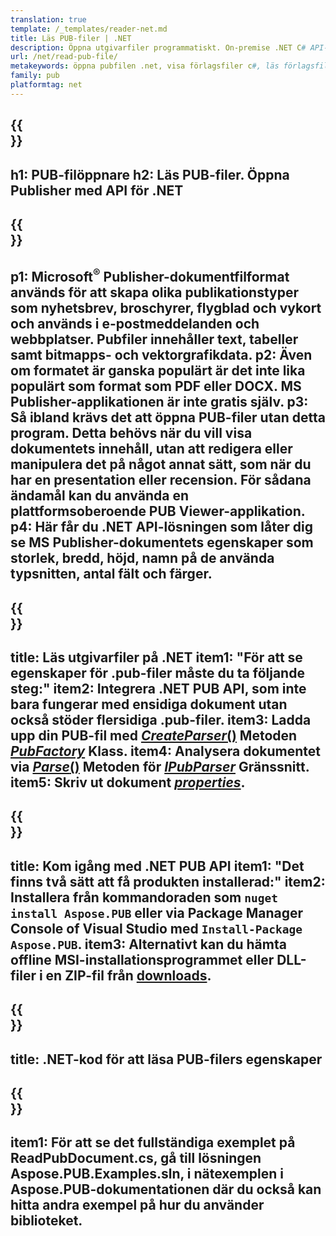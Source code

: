 ```yaml
---
translation: true
template: /_templates/reader-net.md
title: Läs PUB-filer | .NET
description: Öppna utgivarfiler programmatiskt. On-premise .NET C# API-lösning för att läsa PUB-egenskaper. Använd den för att integrera i ditt projekt.
url: /net/read-pub-file/
metakeywords: öppna pubfilen .net, visa förlagsfiler c#, läs förlagsfiler, förlagsvisare för c#, pubformatläsare, pubfilöppnare
family: pub
platformtag: net
---
```


{{<section banner>}}
---
h1: PUB-filöppnare
h2: Läs PUB-filer. Öppna Publisher med API för .NET
---

{{<section overview>}}
---
p1: Microsoft<sup>®</sup> Publisher-dokumentfilformat används för att skapa olika publikationstyper som nyhetsbrev, broschyrer, flygblad och vykort och används i e-postmeddelanden och webbplatser. Pubfiler innehåller text, tabeller samt bitmapps- och vektorgrafikdata.
p2: Även om formatet är ganska populärt är det inte lika populärt som format som PDF eller DOCX. MS Publisher-applikationen är inte gratis själv.
p3: Så ibland krävs det att öppna PUB-filer utan detta program. Detta behövs när du vill visa dokumentets innehåll, utan att redigera eller manipulera det på något annat sätt, som när du har en presentation eller recension. För sådana ändamål kan du använda en plattformsoberoende PUB Viewer-applikation.
p4: Här får du .NET API-lösningen som låter dig se MS Publisher-dokumentets egenskaper som storlek, bredd, höjd, namn på de använda typsnitten, antal fält och färger.
---

{{<section feature1>}}
---
title: Läs utgivarfiler på .NET
item1: "För att se egenskaper för .pub-filer måste du ta följande steg:"
item2: Integrera .NET PUB API, som inte bara fungerar med ensidiga dokument utan också stöder flersidiga .pub-filer.
item3: Ladda upp din PUB-fil med [*CreateParser*()](https://reference.aspose.com/pub/net/aspose.pub/pubfactory/createparser/) Metoden [*PubFactory*](https://reference.aspose.com/pub/net/aspose.pub/pubfactory/) Klass.
item4: Analysera dokumentet via [*Parse*()](https://reference.aspose.com/pub/net/aspose.pub/ipubparser/parse/) Metoden för [*IPubParser*](https://referens.aspose.com/pub/net/aspose.pub/ipubparser) Gränssnitt.
item5: Skriv ut dokument [*properties*](https://reference.aspose.com/pub/net/aspose.pub/document/#properties).
---

{{<section feature2>}}
---
title: Kom igång med .NET PUB API
item1: "Det finns två sätt att få produkten installerad:"
item2: Installera från kommandoraden som ```nuget install Aspose.PUB``` eller via Package Manager Console of Visual Studio med ```Install-Package Aspose.PUB```.
item3: Alternativt kan du hämta offline MSI-installationsprogrammet eller DLL-filer i en ZIP-fil från [downloads](https://releases.aspose.com/pub/net/).
---

{{<section codeexample>}}
---
title: .NET-kod för att läsa PUB-filers egenskaper
---

{{<section summary>}}
---
item1: För att se det fullständiga exemplet på ReadPubDocument.cs, gå till lösningen Aspose.PUB.Examples.sln, i nätexemplen i Aspose.PUB-dokumentationen där du också kan hitta andra exempel på hur du använder biblioteket.
---